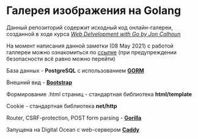 # Галерея изображения на Golang

Данный репозиторий содержит исходный код онлайн-галереи, созданной в ходе курса *[Web Delvelopment with Go by Jon Calhoun](https://www.usegolang.com/)*

На момент написания данной заметки (08 May 2021) с работой галлереи можно ознакомиться по [ссылке](https://138.68.132.2/galleries/6) (при предупреждении безопасности всё равно можно перейти)

База данных - **PostgreSQL** с использованием **[GORM](https://gorm.io/)**

Внешний вид - **[Bootstrap](https://getbootstrap.com/)**

Формирование .html страниц - стандартная библиотека **html/template** 

Cookie - стандартная библиотека **net/http**

Router, CSRF-protection, POST form parsing - **[Gorilla](https://www.gorillatoolkit.org/)**

Запущена на Digital Ocean с web-сервером **[Caddy](https://caddyserver.com/)**

